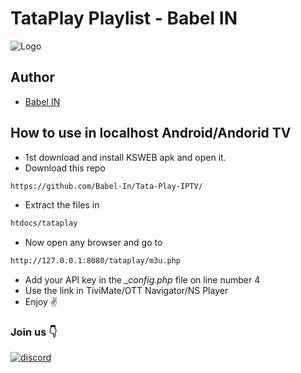 # TataPlay Playlist - Babel IN

![Logo](https://static.wikia.nocookie.net/logopedia/images/8/87/Tata_Play_Logo_Animation.gif/revision/latest/scale-to-width-down/250?cb=20220127034622)

## Author
- [Babel IN](https://discord.com/invite/xxEcRuqZK2)

## How to use in localhost Android/Andorid TV
- 1st download and install KSWEB apk and open it.
- Download this repo 
```bash
https://github.com/Babel-In/Tata-Play-IPTV/
```
- Extract the files in
```bash
htdocs/tataplay
```
- Now open any browser and go to
```bash
http://127.0.0.1:8080/tataplay/m3u.php
```
- Add your API key in the *_config.php* file on line number 4
- Use the link in TiviMate/OTT Navigator/NS Player
- Enjoy ✌️
  
### Join us 👇

[![discord](https://img.shields.io/badge/Discord-7289DA?style=for-the-badge&logo=discord&logoColor=white)](https://discord.com/invite/xxEcRuqZK2)
